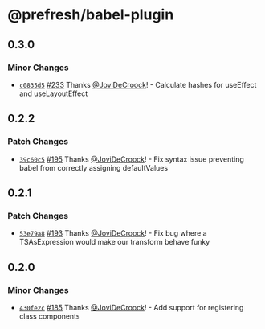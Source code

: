 # @prefresh/babel-plugin

## 0.3.0

### Minor Changes

- [`c0835d5`](https://github.com/JoviDeCroock/prefresh/commit/c0835d5c5820809563ec768296a610b45d7dc0c0) [#233](https://github.com/JoviDeCroock/prefresh/pull/233) Thanks [@JoviDeCroock](https://github.com/JoviDeCroock)! - Calculate hashes for useEffect and useLayoutEffect

## 0.2.2

### Patch Changes

- [`39c60c5`](https://github.com/JoviDeCroock/prefresh/commit/39c60c5862adef106fed1ca59a968f40cdacdd10) [#195](https://github.com/JoviDeCroock/prefresh/pull/195) Thanks [@JoviDeCroock](https://github.com/JoviDeCroock)! - Fix syntax issue preventing babel from correctly assigning defaultValues

## 0.2.1

### Patch Changes

- [`53e79a8`](https://github.com/JoviDeCroock/prefresh/commit/53e79a8bcdf5ef3a9387e46307cfd0ce1a2a3186) [#193](https://github.com/JoviDeCroock/prefresh/pull/193) Thanks [@JoviDeCroock](https://github.com/JoviDeCroock)! - Fix bug where a TSAsExpression would make our transform behave funky

## 0.2.0

### Minor Changes

- [`430fe2c`](https://github.com/JoviDeCroock/prefresh/commit/430fe2c2b281b1973a74c542a38c1bb5be2a6559) [#185](https://github.com/JoviDeCroock/prefresh/pull/185) Thanks [@JoviDeCroock](https://github.com/JoviDeCroock)! - Add support for registering class components
